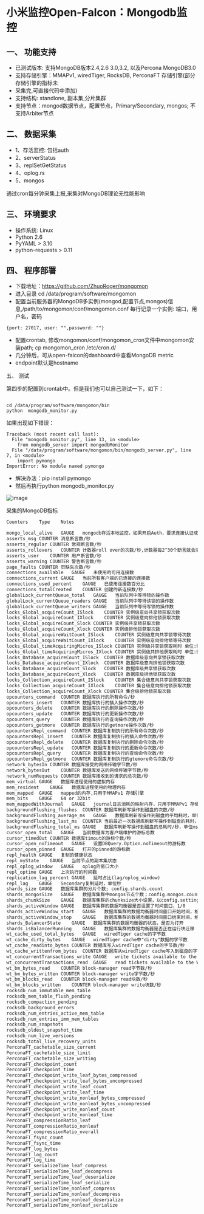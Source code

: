 # 小米监控Open-Falcon：Mongodb监控

## 一、	功能支持
* 已测试版本: 支持MongoDB版本2.4,2.6 3.0,3.2, 以及Percona MongoDB3.0
* 支持存储引擎：MMAPv1, wiredTiger, RocksDB, PerconaFT 存储引擎(部分存储引擎的指标未  
* 采集完,可直接代码中添加)
* 支持结构: standlone, 副本集,分片集群
* 支持节点：mongod数据节点，配置节点，Primary/Secondary, mongos; 不支持Arbiter节点

## 二、	数据采集

* 1、存活监控: 包括auth
* 2、serverStatus
* 3、replSetGetStatus
* 4、oplog.rs
* 5、mongos

通过cron每分钟采集上报,采集对MongoDB理论无性能影响

## 三、	环境要求

* 操作系统: Linux
* Python 2.6
* PyYAML > 3.10
* python-requests > 0.11

## 四、	程序部署

* 下载地址：https://github.com/ZhuoRoger/mongomon
* 进入目录  cd /data/program/software/mongomon
* 配置当前服务器的MongoDB多实例(mongod,配置节点,mongos)信息,/path/to/mongomon/conf/mongomon.conf 每行记录一个实例: 端口，用户名，密码
```shell
{port: 27017, user: "",password: ""}
```
* 配置crontab, 修改mongomon/conf/mongomon_cron文件中mongomon安装path; cp mongomon_cron /etc/cron.d/
* 几分钟后，可从open-falcon的dashboard中查看MongoDB metric
* endpoint默认是hostname

五、	测试

第四步的配置到crontab中。但是我们也可以自己测试一下，如下：

```shell

cd /data/program/software/mongomon/bin
python  mongodb_monitor.py

```

如果出现如下错误：

```shell
Traceback (most recent call last):
  File "mongodb_monitor.py", line 13, in <module>
    from mongodb_server import mongodbMonitor
  File "/data/program/software/mongomon/bin/mongodb_server.py", line 7, in <module>
    import pymongo
ImportError: No module named pymongo

```

* 解决办法：pip install pymongo
* 然后再执行python  mongodb_monitor.py

![image](https://github.com/csy512889371/learnDoc/blob/master/image/2018/openFalcon/21.png)


采集的MongoDB指标

```xml
Counters	Type	Notes

mongo_local_alive	GAUGE	mongodb存活本地监控，如果开启Auth，要求连接认证成功
asserts_msg	COUNTER	消息断言数/秒
asserts_regular	COUNTER	常规断言数/秒
asserts_rollovers	COUNTER	计数器roll over的次数/秒,计数器每2^30个断言就会清零
asserts_user	COUNTER	用户断言数/秒
asserts_warning	COUNTER	警告断言数/秒
page_faults	COUNTER	页缺失次数/秒
connections_available	GAUGE	未使用的可用连接数
connections_current	GAUGE	当前所有客户端的已连接的连接数
connections_used_percent	GAUGE	已使用连接数百分比
connections_totalCreated	COUNTER	创建的新连接数/秒
globalLock_currentQueue_total	GAUGE	当前队列中等待锁的操作数
globalLock_currentQueue_readers	GAUGE	当前队列中等待读锁的操作数
globalLock_currentQueue_writers	GAUGE	当前队列中等待写锁的操作数
locks_Global_acquireCount_ISlock	COUNTER	实例级意向共享锁获取次数
locks_Global_acquireCount_IXlock	COUNTER	实例级意向排他锁获取次数
locks_Global_acquireCount_Slock	COUNTER	实例级共享锁获取次数
locks_Global_acquireCount_Xlock	COUNTER	实例级排他锁获取次数
locks_Global_acquireWaitCount_ISlock	COUNTER	实例级意向共享锁等待次数
locks_Global_acquireWaitCount_IXlock	COUNTER	实例级意向排他锁等待次数
locks_Global_timeAcquiringMicros_ISlock	COUNTER	实例级共享锁获取耗时 单位:微秒
locks_Global_timeAcquiringMicros_IXlock	COUNTER	实例级共排他获取耗时 单位:微秒
locks_Database_acquireCount_ISlock	COUNTER	数据库级意向共享锁获取次数
locks_Database_acquireCount_IXlock	COUNTER	数据库级意向排他锁获取次数
locks_Database_acquireCount_Slock	COUNTER	数据库级共享锁获取次数
locks_Database_acquireCount_Xlock	COUNTER	数据库级排他锁获取次数
locks_Collection_acquireCount_ISlock	COUNTER	集合级意向共享锁获取次数
locks_Collection_acquireCount_IXlock	COUNTER	集合级意向排他锁获取次数
locks_Collection_acquireCount_Xlock	COUNTER	集合级排他锁获取次数
opcounters_command	COUNTER	数据库执行的所有命令/秒
opcounters_insert	COUNTER	数据库执行的插入操作次数/秒
opcounters_delete	COUNTER	数据库执行的删除操作次数/秒
opcounters_update	COUNTER	数据库执行的更新操作次数/秒
opcounters_query	COUNTER	数据库执行的查询操作次数/秒
opcounters_getmore	COUNTER	数据库执行的getmore操作次数/秒
opcountersRepl_command	COUNTER	数据库复制执行的所有命令次数/秒
opcountersRepl_insert	COUNTER	数据库复制执行的插入命令次数/秒
opcountersRepl_delete	COUNTER	数据库复制执行的删除命令次数/秒
opcountersRepl_update	COUNTER	数据库复制执行的更新命令次数/秒
opcountersRepl_query	COUNTER	数据库复制执行的查询命令次数/秒
opcountersRepl_getmore	COUNTER	数据库复制执行的gtemore命令次数/秒
network_bytesIn	COUNTER	数据库接受的网络传输字节数/秒
network_bytesOut	COUNTER	数据库发送的网络传输字节数/秒
network_numRequests	COUNTER	数据库接收到的请求的总次数/秒
mem_virtual	GAUGE	数据库进程使用的虚拟内存
mem_resident	GAUGE	数据库进程使用的物理内存
mem_mapped	GAUGE	mapped的内存,只用于MMAPv1 存储引擎
mem_bits	GAUGE	64 or 32bit
mem_mappedWithJournal	GAUGE	journal日志消耗的映射内存，只用于MMAPv1 存储引擎
backgroundFlushing_flushes	COUNTER	数据库刷新写操作到磁盘的次数/秒
backgroundFlushing_average_ms	GAUGE	数据库刷新写操作到磁盘的平均耗时，单位ms
backgroundFlushing_last_ms	COUNTER	当前最近一次数据库刷新写操作到磁盘的耗时，单位ms
backgroundFlushing_total_ms	GAUGE	数据库刷新写操作到磁盘的总耗时/秒，单位ms
cursor_open_total	GAUGE	当前数据库为客户端维护的游标总数
cursor_timedOut	COUNTER	数据库timout的游标个数/秒
cursor_open_noTimeout	GAUGE	设置DBQuery.Option.noTimeout的游标数
cursor_open_pinned	GAUGE	打开的pinned的游标数
repl_health	GAUGE	复制的健康状态
repl_myState	GAUGE	当前节点的副本集状态
repl_oplog_window	GAUGE	oplog的窗口大小
repl_optime	GAUGE	上次执行的时间戳
replication_lag_percent	GAUGE	延时占比(lag/oplog_window)
repl_lag	GAUGE	Secondary复制延时，单位秒
shards_size	GAUGE	数据库集群的分片个数; config.shards.count
shards_mongosSize	GAUGE	数据库集群中mongos节点个数；config.mongos.count
shards_chunkSize	GAUGE	数据库集群的chunksize大小设置，以config.settings集合中获取
shards_activeWindow	GAUGE	数据库集群的数据均衡器是否设置了时间窗口，1/0
shards_activeWindow_start	GAUGE	数据库集群的数据均衡器时间窗口开始时间，格式23.30表示 23：30分
shards_activeWindow_stop	GAUGE	数据库集群的数据均衡器时间窗口结束时间，格式23.30表示 23：30分
shards_BalancerState	GAUGE	数据库集群的数据均衡器的状态，是否为打开
shards_isBalancerRunning	GAUGE	数据库集群的数据均衡器是否正在运行块迁移
wt_cache_used_total_bytes	GAUGE	wiredTiger cache的字节数
wt_cache_dirty_bytes	GAUGE	wiredTiger cache中"dirty"数据的字节数
wt_cache_readinto_bytes	COUNTER	数据库写入wiredTiger cache的字节数/秒
wt_cache_writtenfrom_bytes	COUNTER	数据库从wiredTiger cache写入到磁盘的字节数/秒
wt_concurrentTransactions_write	GAUGE	write tickets available to the WiredTiger storage engine
wt_concurrentTransactions_read	GAUGE	read tickets available to the WiredTiger storage engine
wt_bm_bytes_read	COUNTER	block-manager read字节数/秒
wt_bm_bytes_written	COUNTER	block-manager write字节数/秒
wt_bm_blocks_read	COUNTER	block-manager read块数/秒
wt_bm_blocks_written	COUNTER	block-manager write块数/秒
rocksdb_num_immutable_mem_table		
rocksdb_mem_table_flush_pending		
rocksdb_compaction_pending		
rocksdb_background_errors		
rocksdb_num_entries_active_mem_table		
rocksdb_num_entries_imm_mem_tables		
rocksdb_num_snapshots		
rocksdb_oldest_snapshot_time		
rocksdb_num_live_versions		
rocksdb_total_live_recovery_units		
PerconaFT_cachetable_size_current		
PerconaFT_cachetable_size_limit		
PerconaFT_cachetable_size_writing		
PerconaFT_checkpoint_count		
PerconaFT_checkpoint_time		
PerconaFT_checkpoint_write_leaf_bytes_compressed		
PerconaFT_checkpoint_write_leaf_bytes_uncompressed		
PerconaFT_checkpoint_write_leaf_count		
PerconaFT_checkpoint_write_leaf_time		
PerconaFT_checkpoint_write_nonleaf_bytes_compressed		
PerconaFT_checkpoint_write_nonleaf_bytes_uncompressed		
PerconaFT_checkpoint_write_nonleaf_count		
PerconaFT_checkpoint_write_nonleaf_time		
PerconaFT_compressionRatio_leaf		
PerconaFT_compressionRatio_nonleaf		
PerconaFT_compressionRatio_overall		
PerconaFT_fsync_count		
PerconaFT_fsync_time		
PerconaFT_log_bytes		
PerconaFT_log_count		
PerconaFT_log_time		
PerconaFT_serializeTime_leaf_compress		
PerconaFT_serializeTime_leaf_decompress		
PerconaFT_serializeTime_leaf_deserialize		
PerconaFT_serializeTime_leaf_serialize		
PerconaFT_serializeTime_nonleaf_compress		
PerconaFT_serializeTime_nonleaf_decompress		
PerconaFT_serializeTime_nonleaf_deserialize		
PerconaFT_serializeTime_nonleaf_serialize		

```
